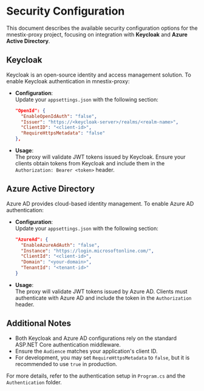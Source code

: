 # Security Configuration

This document describes the available security configuration options for the mnestix-proxy project, focusing on integration with **Keycloak** and **Azure Active Directory**.

## Keycloak

Keycloak is an open-source identity and access management solution. To enable Keycloak authentication in mnestix-proxy:

- **Configuration**:  
  Update your `appsettings.json` with the following section:
  ```json
  "OpenId": {
    "EnableOpenIdAuth": "false",
    "Issuer": "https://<keycloak-server>/realms/<realm-name>",
    "ClientID": "<client-id>",
    "RequireHttpsMetadata": "false"
  },
  ```
- **Usage**:  
  The proxy will validate JWT tokens issued by Keycloak. Ensure your clients obtain tokens from Keycloak and include them in the `Authorization: Bearer <token>` header.


## Azure Active Directory

Azure AD provides cloud-based identity management. To enable Azure AD authentication:

- **Configuration**:  
  Update your `appsettings.json` with the following section:
  ```json
  "AzureAd": {
    "EnableAzureAdAuth": "false",
    "Instance": "https://login.microsoftonline.com/",
    "ClientId": "<client-id>",
    "Domain": "<your-domain>", 
    "TenantId": "<tenant-id>"
  }
  ```
- **Usage**:  
  The proxy will validate JWT tokens issued by Azure AD. Clients must authenticate with Azure AD and include the token in the `Authorization` header.


## Additional Notes

- Both Keycloak and Azure AD configurations rely on the standard ASP.NET Core authentication middleware.
- Ensure the `Audience` matches your application's client ID.
- For development, you may set `RequireHttpsMetadata` to `false`, but it is recommended to use `true` in production.

For more details, refer to the authentication setup in `Program.cs` and the `Authentication` folder.